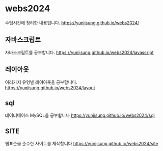 # webs2024
수업시간에 정리한 내용입니다.
https://yunjisung.github.io/webs2024/

## 자바스크립트
자바스크립트를 공부합니다.
https://yunjisung.github.io/webs2024/javascript

## 레이아웃
여러가지 유형별 레이아웃을 공부합니다.
https://yunjisung.github.io/webs2024/layout

## sql
데이터베이스 MySQL을 공부합니다
https://yunjisung.github.io/webs2024/sql

## SITE
웹표준을 준수한 사이트를 제작합니다
https://yunjisung.github.io/webs2024/site

